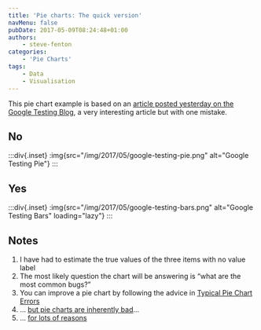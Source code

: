 ```yaml
---
title: 'Pie charts: The quick version'
navMenu: false
pubDate: 2017-05-09T08:24:48+01:00
authors:
    - steve-fenton
categories:
    - 'Pie Charts'
tags:
    - Data
    - Visualisation
---
```


This pie chart example is based on an [article posted yesterday on the Google Testing Blog](https://testing.googleblog.com/2017/05/oss-fuzz-five-months-later-and.html), a very interesting article but with one mistake.

## No

:::div{.inset}
:img{src="/img/2017/05/google-testing-pie.png" alt="Google Testing Pie"}
:::

## Yes

:::div{.inset}
:img{src="/img/2017/05/google-testing-bars.png" alt="Google Testing Bars" loading="lazy"}
:::

## Notes

1. I have had to estimate the true values of the three items with no value label
2. The most likely question the chart will be answering is “what are the most common bugs?”
3. You can improve a pie chart by following the advice in [Typical Pie Chart Errors](/blog/2012/06/the-pie-chart-that-is-wrong-several-times/#typical-pie-chart-errors)
4. … [but pie charts are inherently bad](/blog/2009/04/pie-charts-are-bad/)…
5. … [for lots of reasons](/category/pie-charts/)